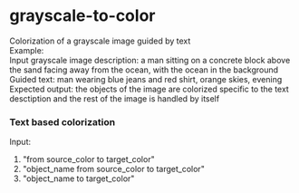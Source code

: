 # grayscale-to-color    
Colorization of a grayscale image guided by text    
Example:    
Input grayscale image description: a man sitting on a concrete block above the sand facing away from the ocean, with the ocean in the background    
Guided text: man wearing blue jeans and red shirt, orange skies, evening    
Expected output: the objects of the image are colorized specific to the text desctiption and the rest of the image is handled by itself


### Text based colorization    
Input:    
1. "from source_color to target_color"    
2. "object_name from source_color to target_color"
3. "object_name to target_color"    
